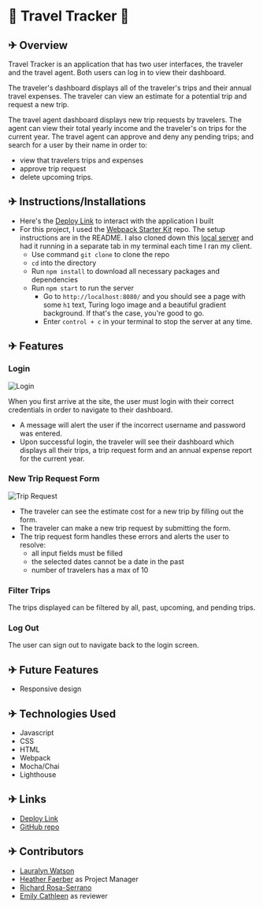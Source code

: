 # 🛫 Travel Tracker 🛬

## ✈ Overview
Travel Tracker is an application that has two user interfaces, the traveler and the travel agent. Both users can log in to view their dashboard.

The traveler's dashboard displays all of the traveler's trips and their annual travel expenses. The traveler can view an estimate for a potential trip and request a new trip.

The travel agent dashboard displays new trip requests by travelers. The agent can view their total yearly income and the traveler's on trips for the current year. The travel agent can approve and deny any pending trips; and search for a user by their name in order to:
- view that travelers trips and expenses
- approve trip request
- delete upcoming trips.

## ✈ Instructions/Installations

- Here's the [Deploy Link](https://lswatson16.github.io/travel-tracker/) to interact with the application I built
- For this project, I used the [Webpack Starter Kit](https://github.com/turingschool-examples/webpack-starter-kit) repo. The setup instructions are in the README. I also cloned down this [local server](https://github.com/turingschool-examples/travel-tracker-api) and had it running in a separate tab in my terminal each time I ran my client.
  - Use command `git clone` to clone the repo
  - `cd` into the directory
  - Run `npm install` to download all necessary packages and dependencies
  - Run `npm start` to run the server
    - Go to `http://localhost:8080/` and you should see a page with some `h1` text, Turing logo image and a beautiful gradient background. If that's the case, you're good to go.
    - Enter `control + c` in your terminal to stop the server at any time.

## ✈ Features
### Login
![Login](https://media.giphy.com/media/CFhwqipm6beQDN4AhP/giphy.gif)

When you first arrive at the site, the user must login with their correct credentials in order to navigate to their dashboard.
- A message will alert the user if the incorrect username and password was entered.
- Upon successful login, the traveler will see their dashboard which displays all their trips, a trip request form and an annual expense report for the current year.

### New Trip Request Form
![Trip Request](https://media.giphy.com/media/MuKzYFAEOpRjjNeXiR/giphy.gif)

- The traveler can see the estimate cost for a new trip by filling out the form.
- The traveler can make a new trip request by submitting the form.
- The trip request form handles these errors and alerts the user to resolve:
  - all input fields must be filled
  - the selected dates cannot be a date in the past
  - number of travelers has a max of 10

### Filter Trips
The trips displayed can be filtered by all, past, upcoming, and pending trips.

### Log Out
The user can sign out to navigate back to the login screen.

## ✈ Future Features
- Responsive design

## ✈ Technologies Used
* Javascript
* CSS
* HTML
* Webpack
* Mocha/Chai
* Lighthouse

## ✈ Links
- [Deploy Link](https://lswatson16.github.io/travel-tracker/)
- [GitHub repo](https://github.com/lswatson16/travel-tracker)

## ✈ Contributors
- [Lauralyn Watson](https://github.com/lswatson16)
- [Heather Faerber](https://github.com/hfaerber) as Project Manager
- [Richard Rosa-Serrano](https://github.com/RosaTheDev)
- [Emily Cathleen](https://github.com/Emily-Cathleen) as reviewer
